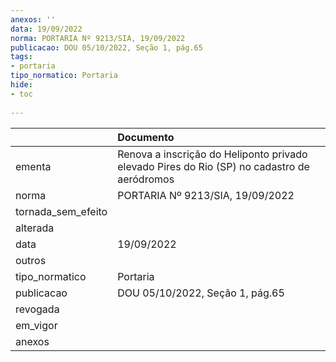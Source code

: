 ```yaml
---
anexos: ''
data: 19/09/2022
norma: PORTARIA Nº 9213/SIA, 19/09/2022
publicacao: DOU 05/10/2022, Seção 1, pág.65
tags:
- portaria
tipo_normatico: Portaria
hide: 
- toc 
 
---
```


|                    | Documento                                                                                   |
|:-------------------|:--------------------------------------------------------------------------------------------|
| ementa             | Renova a inscrição do Heliponto privado elevado Pires do Rio (SP) no cadastro de aeródromos |
| norma              | PORTARIA Nº 9213/SIA, 19/09/2022                                                            |
| tornada_sem_efeito |                                                                                             |
| alterada           |                                                                                             |
| data               | 19/09/2022                                                                                  |
| outros             |                                                                                             |
| tipo_normatico     | Portaria                                                                                    |
| publicacao         | DOU 05/10/2022, Seção 1, pág.65                                                             |
| revogada           |                                                                                             |
| em_vigor           |                                                                                             |
| anexos             |                                                                                             |